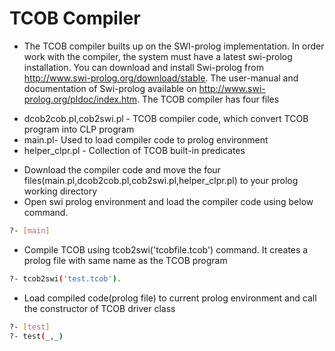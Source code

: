 # TCOB Compiler
- The TCOB compiler builts up on the SWI-prolog implementation. In order work with the compiler, the system must have a latest swi-prolog installation. You can download and install Swi-prolog from http://www.swi-prolog.org/download/stable. The user-manual and documentation of Swi-prolog available on http://www.swi-prolog.org/pldoc/index.htm. The TCOB compiler has four files

* dcob2cob.pl,cob2swi.pl - TCOB compiler code, which convert TCOB program into CLP program
* main.pl- Used to load compiler code to prolog environment
* helper_clpr.pl - Collection of TCOB built-in predicates

- Download the compiler code and move the four files(main.pl,dcob2cob.pl,cob2swi.pl,helper_clpr.pl) to your prolog working directory
-  Open swi prolog environment and load the compiler code using below command.
```sh
?- [main]
```
- Compile TCOB using tcob2swi('tcobfile.tcob') command. It creates a prolog file with same name as the TCOB program 
```sh
?- tcob2swi('test.tcob').
```
- Load compiled code(prolog file) to current prolog environment and call the constructor of TCOB driver class
```sh
?- [test]
?- test(_,_)
```
